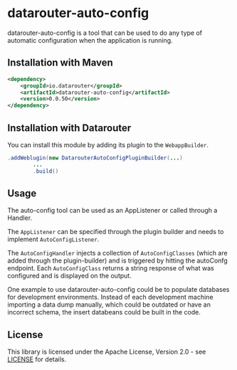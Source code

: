 # datarouter-auto-config

datarouter-auto-config is a tool that can be used to do any type of automatic configuration when the application is
 running.

## Installation with Maven

```xml
<dependency>
	<groupId>io.datarouter</groupId>
	<artifactId>datarouter-auto-config</artifactId>
	<version>0.0.50</version>
</dependency>
```

## Installation with Datarouter

You can install this module by adding its plugin to the `WebappBuilder`.

```java
.addWeblugin(new DatarouterAutoConfigPluginBuilder(...)
		...
		.build()
```

## Usage

The auto-config tool can be used as an AppListener or called through a Handler. 

The `AppListener` can be specified through the plugin builder and needs to implement `AutoConfigListener`. 

The `AutoConfigHandler` injects a collection of `AutoConfigClasses` (which are added through the plugin-builder) and
 is triggered by hitting the autoConfg endpoint. Each `AutoConfigClass` returns a string response of what was configured
 and is displayed on the output.

One example to use datarouter-auto-config could be to populate databases for development environments. Instead of
 each development machine importing a data dump manually, which could be outdated or have an incorrect schema, the
 insert databeans could be built in the code.


## License

This library is licensed under the Apache License, Version 2.0 - see [LICENSE](../LICENSE) for details.
